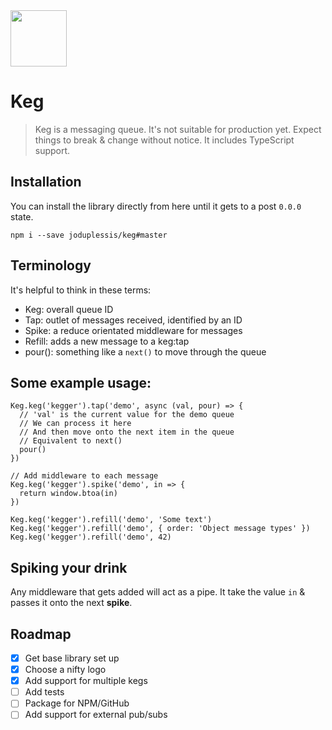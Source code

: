 
<img src="https://joduplessis-keg.s3-us-west-2.amazonaws.com/barrel.svg" width="90" height="90">

# Keg

> Keg is a messaging queue. It's not suitable for production yet. Expect things to break & change without notice. It includes TypeScript support.

## Installation
You can install the library directly from here until it gets to a post `0.0.0` state.
```
npm i --save joduplessis/keg#master
```

## Terminology
It's helpful to think in these terms:
- Keg: overall queue ID
- Tap: outlet of messages received, identified by an ID
- Spike: a reduce orientated middleware for messages
- Refill: adds a new message to a keg:tap
- pour(): something like a `next()` to move through the queue

## Some example usage:
```
Keg.keg('kegger').tap('demo', async (val, pour) => {
  // 'val' is the current value for the demo queue
  // We can process it here
  // And then move onto the next item in the queue
  // Equivalent to next()
  pour()
})

// Add middleware to each message
Keg.keg('kegger').spike('demo', in => {
  return window.btoa(in)
})

Keg.keg('kegger').refill('demo', 'Some text')
Keg.keg('kegger').refill('demo', { order: 'Object message types' })
Keg.keg('kegger').refill('demo', 42)
```

## Spiking your drink
Any middleware that gets added will act as a pipe. It take the value `in` & passes it onto the next **spike**.

## Roadmap
- [x]  Get base library set up
- [x]  Choose a nifty logo
- [x]  Add support for multiple kegs
- [ ]  Add tests
- [ ]  Package for NPM/GitHub
- [ ]  Add support for external pub/subs
